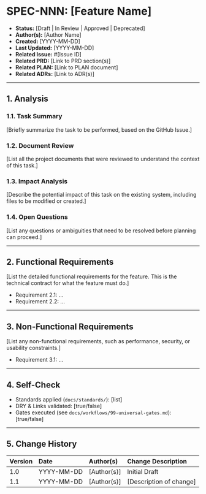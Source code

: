 <!--
This document is a template for a Functional Specification (SPEC).
For guidance, see S2. Standard: Specification & Planning Documents in `docs/standards`.
-->

# SPEC-NNN: [Feature Name]

*   **Status:** [Draft | In Review | Approved | Deprecated]
*   **Author(s):** [Author Name]
*   **Created:** [YYYY-MM-DD]
*   **Last Updated:** [YYYY-MM-DD]
*   **Related Issue:** #[Issue ID]
*   **Related PRD:** [Link to PRD section(s)]
*   **Related PLAN:** [Link to PLAN document]
*   **Related ADRs:** [Link to ADR(s)]

---

## **1. Analysis**

### **1.1. Task Summary**

[Briefly summarize the task to be performed, based on the GitHub Issue.]

### **1.2. Document Review**

[List all the project documents that were reviewed to understand the context of this task.]

### **1.3. Impact Analysis**

[Describe the potential impact of this task on the existing system, including files to be modified or created.]

### **1.4. Open Questions**

[List any questions or ambiguities that need to be resolved before planning can proceed.]

---

## **2. Functional Requirements**

[List the detailed functional requirements for the feature. This is the technical contract for what the feature must do.]

*   Requirement 2.1: ...
*   Requirement 2.2: ...

---

## **3. Non-Functional Requirements**

[List any non-functional requirements, such as performance, security, or usability constraints.]

*   Requirement 3.1: ...

---

## **4. Self-Check**

-   Standards applied (`docs/standards/`): [list]
-   DRY & Links validated: [true/false]
-   Gates executed (see `docs/workflows/99-universal-gates.md`): [true/false]

---

## **5. Change History**

| Version | Date       | Author(s)   | Change Description      |
| :------ | :--------- | :---------- | :---------------------- |
| 1.0     | YYYY-MM-DD | [Author(s)] | Initial Draft           |
| 1.1     | YYYY-MM-DD | [Author(s)] | [Description of change] |